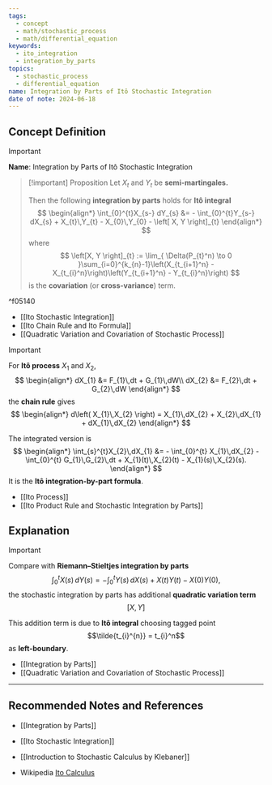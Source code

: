 ```yaml
---
tags:
  - concept
  - math/stochastic_process
  - math/differential_equation
keywords:
  - ito_integration
  - integration_by_parts
topics:
  - stochastic_process
  - differential_equation
name: Integration by Parts of Itô Stochastic Integration
date of note: 2024-06-18
---
```


## Concept Definition

>[!important]
>**Name**: Integration by Parts of Itô Stochastic Integration

>[!important] Proposition
>Let $X_{t}$ and $Y_{t}$ be **semi-martingales.** 
>
>Then the following **integration by parts** holds for **Itô integral**
>$$
>\begin{align*}
> \int_{0}^{t}X_{s-} dY_{s} &= - \int_{0}^{t}Y_{s-} dX_{s} + X_{t}\,Y_{t} - X_{0}\,Y_{0} - \left[ X, Y \right]_{t} 
>\end{align*}
>$$
>where
>$$
>\left[X, Y \right]_{t} :=  \lim_{ \Delta(P_{t}^n) \to 0 }\sum_{i=0}^{k_{n}-1}\left(X_{t_{i+1}^n} - X_{t_{i}^n}\right)\left(Y_{t_{i+1}^n} - Y_{t_{i}^n}\right)  
>$$
>is the **covariation** (or **cross-variance**) term.

^f05140

- [[Ito Stochastic Integration]]
- [[Ito Chain Rule and Ito Formula]]
- [[Quadratic Variation and Covariation of Stochastic Process]]

>[!important] 
>For **Itô process** $X_1$ and $X_{2}$,  
>$$
>\begin{align*}
>dX_{1} &= F_{1}\,dt + G_{1}\,dW\\
>dX_{2} &= F_{2}\,dt + G_{2}\,dW
>\end{align*}
>$$
>the **chain rule** gives 
>$$
>\begin{align*}
>d\left( X_{1}\,X_{2} \right) = X_{1}\,dX_{2} + X_{2}\,dX_{1} + dX_{1}\,dX_{2}
>\end{align*}
>$$
 >
>The integrated version is
>$$
>\begin{align*}
> \int_{s}^{t}X_{2}\,dX_{1} &=  - \int_{0}^{t} X_{1}\,dX_{2} -  \int_{0}^{t} G_{1}\,G_{2}\,dt  +  X_{1}(t)\,X_{2}(t) -  X_{1}(s)\,X_{2}(s).
>\end{align*}
>$$
>It is the **Itô integration-by-part formula**.

- [[Ito Process]]
- [[Ito Product Rule and Stochastic Integration by Parts]]

## Explanation

>[!important]
>Compare with **Riemann–Stieltjes integration by parts**
>$$
>\int_{0}^{t} X(s)\,dY(s) = - \int_{0}^{t} Y(s)\,dX(s) + X(t)Y(t) - X(0)Y(0),
>$$
>the stochastic integration by parts has additional **quadratic variation term** $$\left[ X, Y \right] $$
>
>This addition term is due to **Itô integral** choosing tagged point $$\tilde{t_{i}^{n}} = t_{i}^n$$
>as **left-boundary**.
 
- [[Integration by Parts]]
- [[Quadratic Variation and Covariation of Stochastic Process]]


-----------
##  Recommended Notes and References

- [[Integration by Parts]]
- [[Ito Stochastic Integration]]

- [[Introduction to Stochastic Calculus by Klebaner]]
- Wikipedia [Ito Calculus](https://en.wikipedia.org/wiki/It%C3%B4_calculus)